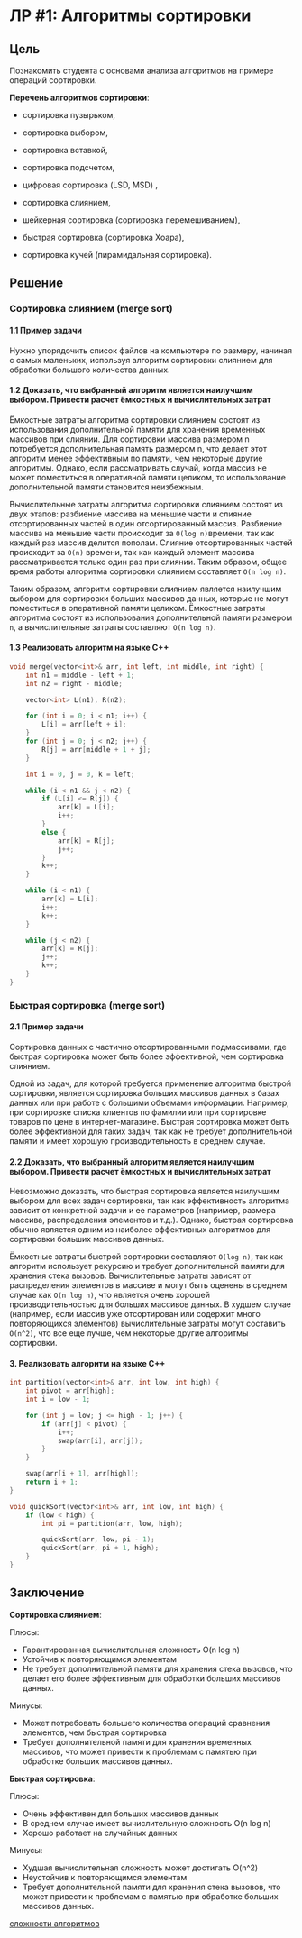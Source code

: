 # ЛР #1: Алгоритмы сортировки

## Цель

Познакомить студента с основами анализа алгоритмов на примере операций
сортировки.

**Перечень алгоритмов сортировки**:

- сортировка пузырьком,

- сортировка выбором,

- сортировка вставкой,

- сортировка подсчетом,

- цифровая сортировка (LSD, MSD) ,

- сортировка слиянием,

- шейкерная сортировка (сортировка перемешиванием),

- быстрая сортировка (сортировка Хоара),

- сортировка кучей (пирамидальная сортировка).

## Решение

### Сортировка слиянием (merge sort)

#### 1.1 Пример задачи

Нужно упорядочить список файлов на компьютере по размеру, начиная с самых маленьких, используя алгоритм сортировки слиянием для обработки большого количества данных.

#### 1.2 Доказать, что выбранный алгоритм является наилучшим выбором. Привести расчет ёмкостных и вычислительных затрат

Ёмкостные затраты алгоритма сортировки слиянием состоят из использования дополнительной памяти для хранения временных массивов при слиянии. Для сортировки массива размером n потребуется дополнительная память размером n, что делает этот алгоритм менее эффективным по памяти, чем некоторые другие алгоритмы. Однако, если рассматривать случай, когда массив не может поместиться в оперативной памяти целиком, то использование дополнительной памяти становится неизбежным.

Вычислительные затраты алгоритма сортировки слиянием состоят из двух этапов: разбиение массива на меньшие части и слияние отсортированных частей в один отсортированный массив. Разбиение массива на меньшие части происходит за `O(log n)`времени, так как каждый раз массив делится пополам. Слияние отсортированных частей происходит за `O(n)` времени, так как каждый элемент массива рассматривается только один раз при слиянии. Таким образом, общее время работы алгоритма сортировки слиянием составляет `O(n log n)`.

Таким образом, алгоритм сортировки слиянием является наилучшим выбором для сортировки больших массивов данных, которые не могут поместиться в оперативной памяти целиком. Ёмкостные затраты алгоритма состоят из использования дополнительной памяти размером `n`, а вычислительные затраты составляют `O(n log n)`.

#### 1.3 Реализовать алгоритм на языке C++

```C++
void merge(vector<int>& arr, int left, int middle, int right) {
    int n1 = middle - left + 1;
    int n2 = right - middle;

    vector<int> L(n1), R(n2);

    for (int i = 0; i < n1; i++) {
        L[i] = arr[left + i];
    }
    for (int j = 0; j < n2; j++) {
        R[j] = arr[middle + 1 + j];
    }

    int i = 0, j = 0, k = left;

    while (i < n1 && j < n2) {
        if (L[i] <= R[j]) {
            arr[k] = L[i];
            i++;
        }
        else {
            arr[k] = R[j];
            j++;
        }
        k++;
    }

    while (i < n1) {
        arr[k] = L[i];
        i++;
        k++;
    }

    while (j < n2) {
        arr[k] = R[j];
        j++;
        k++;
    }
}
```

### Быстрая сортировка (merge sort)

#### 2.1 Пример задачи

Сортировка данных с частично отсортированными подмассивами, где быстрая сортировка может быть более эффективной, чем сортировка слиянием.

Одной из задач, для которой требуется применение алгоритма быстрой сортировки, является сортировка больших массивов данных в базах данных или при работе с большими объемами информации. Например, при сортировке списка клиентов по фамилии или при сортировке товаров по цене в интернет-магазине. Быстрая сортировка может быть более эффективной для таких задач, так как не требует дополнительной памяти и имеет хорошую производительность в среднем случае.

#### 2.2 Доказать, что выбранный алгоритм является наилучшим выбором. Привести расчет ёмкостных и вычислительных затрат

Невозможно доказать, что быстрая сортировка является наилучшим выбором для всех задач сортировки, так как эффективность алгоритма зависит от конкретной задачи и ее параметров (например, размера массива, распределения элементов и т.д.). Однако, быстрая сортировка обычно является одним из наиболее эффективных алгоритмов для сортировки больших массивов данных.

Ёмкостные затраты быстрой сортировки составляют `O(log n)`, так как алгоритм использует рекурсию и требует дополнительной памяти для хранения стека вызовов. Вычислительные затраты зависят от распределения элементов в массиве и могут быть оценены в среднем случае как `O(n log n)`, что является очень хорошей производительностью для больших массивов данных. В худшем случае (например, если массив уже отсортирован или содержит много повторяющихся элементов) вычислительные затраты могут составить `O(n^2)`, что все еще лучше, чем некоторые другие алгоритмы сортировки.

#### 3. Реализовать алгоритм на языке C++

```C++
int partition(vector<int>& arr, int low, int high) {
    int pivot = arr[high];
    int i = low - 1;

    for (int j = low; j <= high - 1; j++) {
        if (arr[j] < pivot) {
            i++;
            swap(arr[i], arr[j]);
        }
    }

    swap(arr[i + 1], arr[high]);
    return i + 1;
}

void quickSort(vector<int>& arr, int low, int high) {
    if (low < high) {
        int pi = partition(arr, low, high);

        quickSort(arr, low, pi - 1);
        quickSort(arr, pi + 1, high);
    }
}
```

## Заключение

**Сортировка слиянием**:

Плюсы:

- Гарантированная вычислительная сложность O(n log n)
- Устойчив к повторяющимся элементам
- Не требует дополнительной памяти для хранения стека вызовов, что делает его более эффективным для обработки больших массивов данных.

Минусы:

- Может потребовать большего количества операций сравнения элементов, чем быстрая сортировка
- Требует дополнительной памяти для хранения временных массивов, что может привести к проблемам с памятью при обработке больших массивов данных.

**Быстрая сортировка**:

Плюсы:

- Очень эффективен для больших массивов данных
- В среднем случае имеет вычислительную сложность O(n log n)
- Хорошо работает на случайных данных

Минусы:

- Худшая вычислительная сложность может достигать O(n^2)
- Неустойчив к повторяющимся элементам
- Требует дополнительной памяти для хранения стека вызовов, что может привести к проблемам с памятью при обработке больших массивов данных.


[сложности алгоритмов](https://neerc.ifmo.ru/wiki/index.php?title=%D0%A1%D0%BE%D1%80%D1%82%D0%B8%D1%80%D0%BE%D0%B2%D0%BA%D0%B8)
